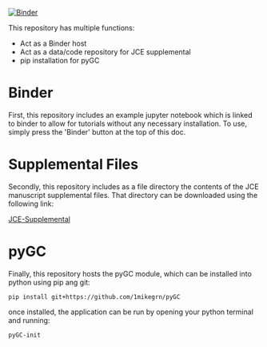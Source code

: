 [![Binder](https://mybinder.org/badge_logo.svg)](https://mybinder.org/v2/gh/1mikegrn/pyGC/master?filepath=binder)

This repository has multiple functions:

- Act as a Binder host
- Act as a data/code repository for JCE supplemental
- pip installation for pyGC

# Binder

First, this repository includes an example jupyter notebook which is
linked to binder to allow for tutorials without any necessary
installation. To use, simply press the 'Binder' button at the top of
this doc.

# Supplemental Files

Secondly, this repository includes as a file directory the contents of
the JCE manuscript supplemental files. That directory can be downloaded
using the following link:

[JCE-Supplemental](https://minhaskamal.github.io/DownGit/#/home?url=https://github.com/1mikegrn/pyGC/tree/master/JCE-supplemental)

# pyGC

Finally, this repository hosts the pyGC module, which can be installed
into python using pip ang git:

    pip install git+https://github.com/1mikegrn/pyGC
    
once installed, the application can be run by opening your python
terminal and running:

    pyGC-init